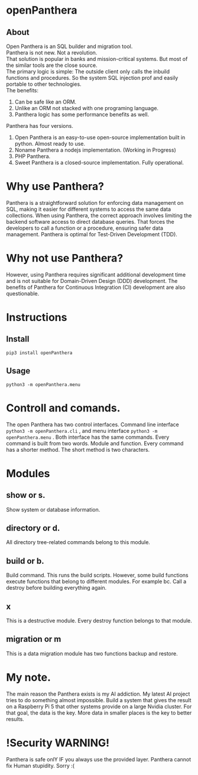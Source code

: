 # openPanthera

## About

Open Panthera is an SQL builder and migration tool. \
Panthera is not new. Not a revolution. \
That solution is popular in banks and mission-critical systems. But most of the similar tools are the close source. \
The primary logic is simple: The outside client only calls the inbuild functions and procedures. So the system SQL injection prof and easily portable to other technologies. \
The benefits:
   1. Can be safe like an ORM.
   2. Unlike an ORM not stacked with one programing language.
   3. Panthera logic has some performance benefits as well.



Panthera has four versions.
   1. Open Panthera is an easy-to-use open-source implementation built in python. Almost ready to use.
   2. Noname Panthera a nodejs implementation. (Working in Progress)
   3. PHP Panthera.
   4. Sweet Panthera is a closed-source implementation. Fully operational.




# Why use Panthera?

Panthera is a straightforward solution for enforcing data management on SQL, making it easier for different systems to access the same data collections.
When using Panthera, the correct approach involves limiting the backend software access to direct database queries. That forces the developers to call a function or a procedure, ensuring safer data management.
Panthera is optimal for Test-Driven Development (TDD).


# Why not use Panthera? 

However, using Panthera requires significant additional development time and is not suitable for Domain-Driven Design (DDD) development.
The benefits of Panthera for Continuous Integration (CI) development are also questionable.




# Instructions

## Install

```
pip3 install openPanthera

```


## Usage

```
python3 -m openPanthera.menu
```


# Controll and comands.


The open Panthera has two control interfaces.
Command line interface ``` python3 -m openPanthera.cli ``` , and menu interface ```python3 -m openPanthera.menu``` .
Both interface has the same commands. 
Every command is built from two words. 
Module and function. Every command has a shorter method. The short method is two characters.  

# Modules


## show or s.

Show system or database information. 


## directory or d.

All directory tree-related commands belong to this module.


## build or b.


Build command. This runs the build scripts. However, some build functions execute functions that belong to different modules. 
For example bc. Call a destroy before building everything again.


## x

This is a destructive module. 
Every destroy function belongs to that module.



## migration or m 

This is a data migration module has two functions backup and restore.



# My note.

The main reason the Panthera exists is my AI addiction. My latest AI project tries to do something almost impossible. Build a system that gives the result on a Raspberry Pi 5 that other systems provide on a large Nvidia cluster. For that goal, the data is the key.  More data in smaller places is the key to better results. 



# !Security WARNING!

Panthera is safe onlY IF you always use the provided layer.
Panthera cannot fix Human stupidity. Sorry :(
